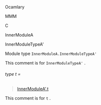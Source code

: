 Ocamlary

MMM

C

InnerModuleA

InnerModuleTypeA'

Module type `InnerModuleA.InnerModuleTypeA'`

This comment is for `InnerModuleTypeA'` .

<a id="type-t"></a>

###### type t =

> [InnerModuleA'.t](Ocamlary.module-type-MMM.C.InnerModuleA.InnerModuleA'.md#type-t)


This comment is for `t` .